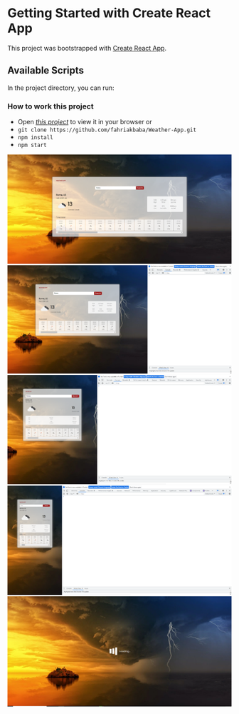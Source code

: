 

# Getting Started with Create React App

This project was bootstrapped with [Create React App](https://github.com/facebook/create-react-app).

## Available Scripts

In the project directory, you can run:

### How to work this project 

- Open *[this project](https://charming-maamoul-27e2c6.netlify.app/)* to view it in your browser or 
- `git clone https://github.com/fahriakbaba/Weather-App.git`
- `npm install`
- `npm start`

![Image](./public/images/fullscreen.png)
![Image](./public/images/laptop.png)
![image](./public/images/ipad.png)
![image](./public/images/mobile.png)
![image](./public/images/search-loading.png)

